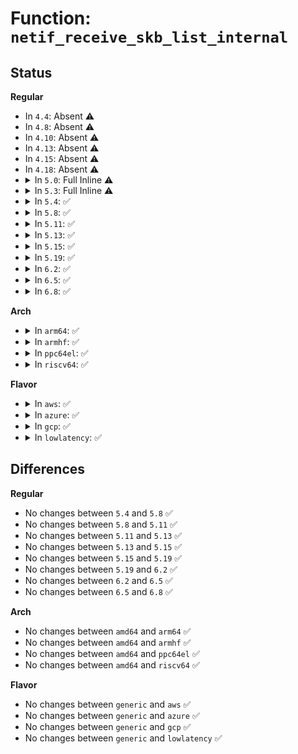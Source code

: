# Function: <code>netif_receive_skb_list_internal</code>

## Status
<b>Regular</b>
<ul>
<li>
In <code>4.4</code>: Absent ⚠️
</li>
<li>
In <code>4.8</code>: Absent ⚠️
</li>
<li>
In <code>4.10</code>: Absent ⚠️
</li>
<li>
In <code>4.13</code>: Absent ⚠️
</li>
<li>
In <code>4.15</code>: Absent ⚠️
</li>
<li>
In <code>4.18</code>: Absent ⚠️
</li>
<li>
<details>
<summary>In <code>5.0</code>: Full Inline ⚠️</summary>

**Collision:** Unique Static

**Inline:** Full

**Transformation:** False

**Instances:**

```
In net/core/dev.c (ffffffff818b7f1f)
Location: net/core/dev.c:5191
Inline: True
Inline callers:
  - net/core/dev.c:netif_receive_skb_list
```
</details>
</li>
<li>
<details>
<summary>In <code>5.3</code>: Full Inline ⚠️</summary>

**Collision:** Unique Static

**Inline:** Full

**Transformation:** False

**Instances:**

```
In net/core/dev.c (ffffffff8190416f)
Location: net/core/dev.c:5217
Inline: True
Inline callers:
  - net/core/dev.c:netif_receive_skb_list
```
</details>
</li>
<li>
<details>
<summary>In <code>5.4</code>: ✅</summary>

```c
void netif_receive_skb_list_internal(struct list_head *head);
```

**Collision:** Unique Static

**Inline:** No

**Transformation:** False

**Instances:**

```
In net/core/dev.c (ffffffff81935290)
Location: net/core/dev.c:5119
Inline: False
Direct callers:
  - net/core/dev.c:netif_receive_skb_list
```
**Symbols:**

```
ffffffff81935290-ffffffff81935539: netif_receive_skb_list_internal (STB_LOCAL)
```
</details>
</li>
<li>
<details>
<summary>In <code>5.8</code>: ✅</summary>

```c
void netif_receive_skb_list_internal(struct list_head *head);
```

**Collision:** Unique Static

**Inline:** No

**Transformation:** False

**Instances:**

```
In net/core/dev.c (ffffffff81a0a090)
Location: net/core/dev.c:5502
Inline: False
Direct callers:
  - net/core/dev.c:napi_poll
  - net/core/dev.c:napi_busy_loop
  - net/core/dev.c:busy_poll_stop
  - net/core/dev.c:napi_complete_done
  - net/core/dev.c:napi_gro_frags
  - net/core/dev.c:napi_gro_receive
  - net/core/dev.c:netif_receive_skb_list
```
**Symbols:**

```
ffffffff81a0a090-ffffffff81a0a20e: netif_receive_skb_list_internal (STB_LOCAL)
```
</details>
</li>
<li>
<details>
<summary>In <code>5.11</code>: ✅</summary>

```c
void netif_receive_skb_list_internal(struct list_head *head);
```

**Collision:** Unique Static

**Inline:** No

**Transformation:** False

**Instances:**

```
In net/core/dev.c (ffffffff81a0b630)
Location: net/core/dev.c:5559
Inline: False
Direct callers:
  - net/core/dev.c:napi_poll
  - net/core/dev.c:napi_busy_loop
  - net/core/dev.c:busy_poll_stop
  - net/core/dev.c:busy_poll_stop
  - net/core/dev.c:napi_complete_done
  - net/core/dev.c:napi_gro_frags
  - net/core/dev.c:napi_gro_receive
  - net/core/dev.c:netif_receive_skb_list
```
**Symbols:**

```
ffffffff81a0b630-ffffffff81a0b7b3: netif_receive_skb_list_internal (STB_LOCAL)
```
</details>
</li>
<li>
<details>
<summary>In <code>5.13</code>: ✅</summary>

```c
void netif_receive_skb_list_internal(struct list_head *head);
```

**Collision:** Unique Static

**Inline:** No

**Transformation:** False

**Instances:**

```
In net/core/dev.c (ffffffff819f1a70)
Location: net/core/dev.c:5683
Inline: False
Direct callers:
  - net/core/dev.c:__napi_poll
  - net/core/dev.c:napi_busy_loop
  - net/core/dev.c:busy_poll_stop
  - net/core/dev.c:busy_poll_stop
  - net/core/dev.c:napi_complete_done
  - net/core/dev.c:napi_gro_frags
  - net/core/dev.c:napi_gro_receive
  - net/core/dev.c:netif_receive_skb_list
```
**Symbols:**

```
ffffffff819f1a70-ffffffff819f1d0b: netif_receive_skb_list_internal (STB_LOCAL)
```
</details>
</li>
<li>
<details>
<summary>In <code>5.15</code>: ✅</summary>

```c
void netif_receive_skb_list_internal(struct list_head *head);
```

**Collision:** Unique Static

**Inline:** No

**Transformation:** False

**Instances:**

```
In net/core/dev.c (ffffffff81aa3390)
Location: net/core/dev.c:5653
Inline: False
Direct callers:
  - net/core/dev.c:__napi_poll
  - net/core/dev.c:napi_busy_loop
  - net/core/dev.c:busy_poll_stop
  - net/core/dev.c:busy_poll_stop
  - net/core/dev.c:napi_complete_done
  - net/core/dev.c:napi_gro_frags
  - net/core/dev.c:napi_gro_receive
```
**Symbols:**

```
ffffffff81aa3390-ffffffff81aa362b: netif_receive_skb_list_internal (STB_LOCAL)
```
</details>
</li>
<li>
<details>
<summary>In <code>5.19</code>: ✅</summary>

```c
void netif_receive_skb_list_internal(struct list_head *head);
```

**Collision:** Unique Global

**Inline:** No

**Transformation:** False

**Instances:**

```
In net/core/dev.c (ffffffff81c1ba90)
Location: net/core/dev.c:5690
Inline: False
Direct callers:
  - net/core/dev.c:__napi_poll
  - net/core/dev.c:napi_busy_loop
  - net/core/dev.c:busy_poll_stop
  - net/core/dev.c:busy_poll_stop
  - net/core/dev.c:napi_complete_done
  - net/core/gro.c:napi_gro_frags
  - net/core/gro.c:napi_gro_receive
```
**Symbols:**

```
ffffffff81c1ba90-ffffffff81c1bd56: netif_receive_skb_list_internal (STB_GLOBAL)
```
</details>
</li>
<li>
<details>
<summary>In <code>6.2</code>: ✅</summary>

```c
void netif_receive_skb_list_internal(struct list_head *head);
```

**Collision:** Unique Global

**Inline:** No

**Transformation:** False

**Instances:**

```
In net/core/dev.c (ffffffff81dcca60)
Location: net/core/dev.c:5681
Inline: False
Direct callers:
  - net/core/dev.c:__napi_poll
  - net/core/dev.c:napi_busy_loop
  - net/core/dev.c:busy_poll_stop
  - net/core/dev.c:busy_poll_stop
  - net/core/dev.c:napi_complete_done
  - net/core/dev.c:netif_receive_skb_list
  - net/core/gro.c:napi_gro_frags
  - net/core/gro.c:napi_gro_receive
```
**Symbols:**

```
ffffffff81dcca60-ffffffff81dccd26: netif_receive_skb_list_internal (STB_GLOBAL)
```
</details>
</li>
<li>
<details>
<summary>In <code>6.5</code>: ✅</summary>

```c
void netif_receive_skb_list_internal(struct list_head *head);
```

**Collision:** Unique Global

**Inline:** No

**Transformation:** False

**Instances:**

```
In net/core/dev.c (ffffffff81e3d5c0)
Location: net/core/dev.c:5657
Inline: False
Direct callers:
  - net/core/dev.c:__napi_poll
  - net/core/dev.c:napi_busy_loop
  - net/core/dev.c:busy_poll_stop
  - net/core/dev.c:busy_poll_stop
  - net/core/dev.c:napi_complete_done
  - net/core/dev.c:netif_receive_skb_list
  - net/core/gro.c:napi_gro_frags
  - net/core/gro.c:napi_gro_receive
```
**Symbols:**

```
ffffffff81e3d5c0-ffffffff81e3d886: netif_receive_skb_list_internal (STB_GLOBAL)
```
</details>
</li>
<li>
<details>
<summary>In <code>6.8</code>: ✅</summary>

```c
void netif_receive_skb_list_internal(struct list_head *head);
```

**Collision:** Unique Global

**Inline:** No

**Transformation:** False

**Instances:**

```
In net/core/dev.c (ffffffff81efbe60)
Location: net/core/dev.c:5739
Inline: False
Direct callers:
  - net/core/dev.c:__napi_poll
  - net/core/dev.c:napi_busy_loop
  - net/core/dev.c:busy_poll_stop
  - net/core/dev.c:busy_poll_stop
  - net/core/dev.c:napi_complete_done
  - net/core/dev.c:netif_receive_skb_list
  - net/core/gro.c:napi_gro_frags
  - net/core/gro.c:napi_gro_receive
```
**Symbols:**

```
ffffffff81efbe60-ffffffff81efc126: netif_receive_skb_list_internal (STB_GLOBAL)
```
</details>
</li>
</ul>
<b>Arch</b>
<ul>
<li>
<details>
<summary>In <code>arm64</code>: ✅</summary>

```c
void netif_receive_skb_list_internal(struct list_head *head);
```

**Collision:** Unique Static

**Inline:** No

**Transformation:** False

**Instances:**

```
In net/core/dev.c (ffff800010bd3538)
Location: net/core/dev.c:5119
Inline: False
Direct callers:
  - net/core/dev.c:netif_receive_skb_list
```
**Symbols:**

```
ffff800010bd3538-ffff800010bd37d8: netif_receive_skb_list_internal (STB_LOCAL)
```
</details>
</li>
<li>
<details>
<summary>In <code>armhf</code>: ✅</summary>

```c
void netif_receive_skb_list_internal(struct list_head *head);
```

**Collision:** Unique Static

**Inline:** No

**Transformation:** False

**Instances:**

```
In net/core/dev.c (c0cee214)
Location: net/core/dev.c:5119
Inline: False
Direct callers:
  - net/core/dev.c:netif_receive_skb_list
```
**Symbols:**

```
c0cee214-c0cee51c: netif_receive_skb_list_internal (STB_LOCAL)
```
</details>
</li>
<li>
<details>
<summary>In <code>ppc64el</code>: ✅</summary>

```c
void netif_receive_skb_list_internal(struct list_head *head);
```

**Collision:** Unique Static

**Inline:** No

**Transformation:** False

**Instances:**

```
In net/core/dev.c (c000000000cb20f0)
Location: net/core/dev.c:5119
Inline: False
Direct callers:
  - net/core/dev.c:netif_receive_skb_list
```
**Symbols:**

```
c000000000cb20f0-c000000000cb245c: netif_receive_skb_list_internal (STB_LOCAL)
```
</details>
</li>
<li>
<details>
<summary>In <code>riscv64</code>: ✅</summary>

```c
void netif_receive_skb_list_internal(struct list_head *head);
```

**Collision:** Unique Static

**Inline:** No

**Transformation:** False

**Instances:**

```
In net/core/dev.c (ffffffe00075d766)
Location: net/core/dev.c:5119
Inline: False
Direct callers:
  - net/core/dev.c:netif_receive_skb_list
```
**Symbols:**

```
ffffffe00075d766-ffffffe00075d9cc: netif_receive_skb_list_internal (STB_LOCAL)
```
</details>
</li>
</ul>
<b>Flavor</b>
<ul>
<li>
<details>
<summary>In <code>aws</code>: ✅</summary>

```c
void netif_receive_skb_list_internal(struct list_head *head);
```

**Collision:** Unique Static

**Inline:** No

**Transformation:** False

**Instances:**

```
In net/core/dev.c (ffffffff818d5270)
Location: net/core/dev.c:5119
Inline: False
Direct callers:
  - net/core/dev.c:netif_receive_skb_list
```
**Symbols:**

```
ffffffff818d5270-ffffffff818d550d: netif_receive_skb_list_internal (STB_LOCAL)
```
</details>
</li>
<li>
<details>
<summary>In <code>azure</code>: ✅</summary>

```c
void netif_receive_skb_list_internal(struct list_head *head);
```

**Collision:** Unique Static

**Inline:** No

**Transformation:** False

**Instances:**

```
In net/core/dev.c (ffffffff8188f0e0)
Location: net/core/dev.c:5119
Inline: False
Direct callers:
  - net/core/dev.c:netif_receive_skb_list
```
**Symbols:**

```
ffffffff8188f0e0-ffffffff8188f37d: netif_receive_skb_list_internal (STB_LOCAL)
```
</details>
</li>
<li>
<details>
<summary>In <code>gcp</code>: ✅</summary>

```c
void netif_receive_skb_list_internal(struct list_head *head);
```

**Collision:** Unique Static

**Inline:** No

**Transformation:** False

**Instances:**

```
In net/core/dev.c (ffffffff81926290)
Location: net/core/dev.c:5119
Inline: False
Direct callers:
  - net/core/dev.c:netif_receive_skb_list
```
**Symbols:**

```
ffffffff81926290-ffffffff81926539: netif_receive_skb_list_internal (STB_LOCAL)
```
</details>
</li>
<li>
<details>
<summary>In <code>lowlatency</code>: ✅</summary>

```c
void netif_receive_skb_list_internal(struct list_head *head);
```

**Collision:** Unique Static

**Inline:** No

**Transformation:** False

**Instances:**

```
In net/core/dev.c (ffffffff81947830)
Location: net/core/dev.c:5119
Inline: False
Direct callers:
  - net/core/dev.c:netif_receive_skb_list
```
**Symbols:**

```
ffffffff81947830-ffffffff81947ae3: netif_receive_skb_list_internal (STB_LOCAL)
```
</details>
</li>
</ul>

## Differences
<b>Regular</b>
<ul>
<li>
No changes between <code>5.4</code> and <code>5.8</code> ✅
</li>
<li>
No changes between <code>5.8</code> and <code>5.11</code> ✅
</li>
<li>
No changes between <code>5.11</code> and <code>5.13</code> ✅
</li>
<li>
No changes between <code>5.13</code> and <code>5.15</code> ✅
</li>
<li>
No changes between <code>5.15</code> and <code>5.19</code> ✅
</li>
<li>
No changes between <code>5.19</code> and <code>6.2</code> ✅
</li>
<li>
No changes between <code>6.2</code> and <code>6.5</code> ✅
</li>
<li>
No changes between <code>6.5</code> and <code>6.8</code> ✅
</li>
</ul>
<b>Arch</b>
<ul>
<li>
No changes between <code>amd64</code> and <code>arm64</code> ✅
</li>
<li>
No changes between <code>amd64</code> and <code>armhf</code> ✅
</li>
<li>
No changes between <code>amd64</code> and <code>ppc64el</code> ✅
</li>
<li>
No changes between <code>amd64</code> and <code>riscv64</code> ✅
</li>
</ul>
<b>Flavor</b>
<ul>
<li>
No changes between <code>generic</code> and <code>aws</code> ✅
</li>
<li>
No changes between <code>generic</code> and <code>azure</code> ✅
</li>
<li>
No changes between <code>generic</code> and <code>gcp</code> ✅
</li>
<li>
No changes between <code>generic</code> and <code>lowlatency</code> ✅
</li>
</ul>
